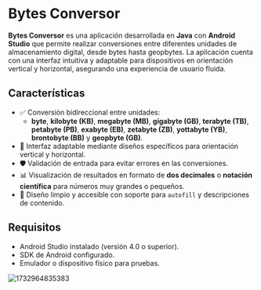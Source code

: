 # Bytes Conversor

**Bytes Conversor** es una aplicación desarrollada en **Java** con **Android Studio** que permite realizar conversiones entre diferentes unidades de almacenamiento digital, desde bytes hasta geopbytes. La aplicación cuenta con una interfaz intuitiva y adaptable para dispositivos en orientación vertical y horizontal, asegurando una experiencia de usuario fluida.

## Características
- ✅ Conversión bidireccional entre unidades:
  - **byte**, **kilobyte (KB)**, **megabyte (MB)**, **gigabyte (GB)**, **terabyte (TB)**, **petabyte (PB)**, **exabyte (EB)**, **zetabyte (ZB)**, **yottabyte (YB)**, **brontobyte (BB)** y **geopbyte (GB)**.
- 📱 Interfaz adaptable mediante diseños específicos para orientación vertical y horizontal.
- 🛡️ Validación de entrada para evitar errores en las conversiones.
- 📊 Visualización de resultados en formato de **dos decimales** o **notación científica** para números muy grandes o pequeños.
- 🎨 Diseño limpio y accesible con soporte para `autofill` y descripciones de contenido.

## Requisitos
- Android Studio instalado (versión 4.0 o superior).
- SDK de Android configurado.
- Emulador o dispositivo físico para pruebas.


![1732964835383](https://github.com/user-attachments/assets/b12a49d7-1f9c-4a2b-bec9-19aaea816641)
